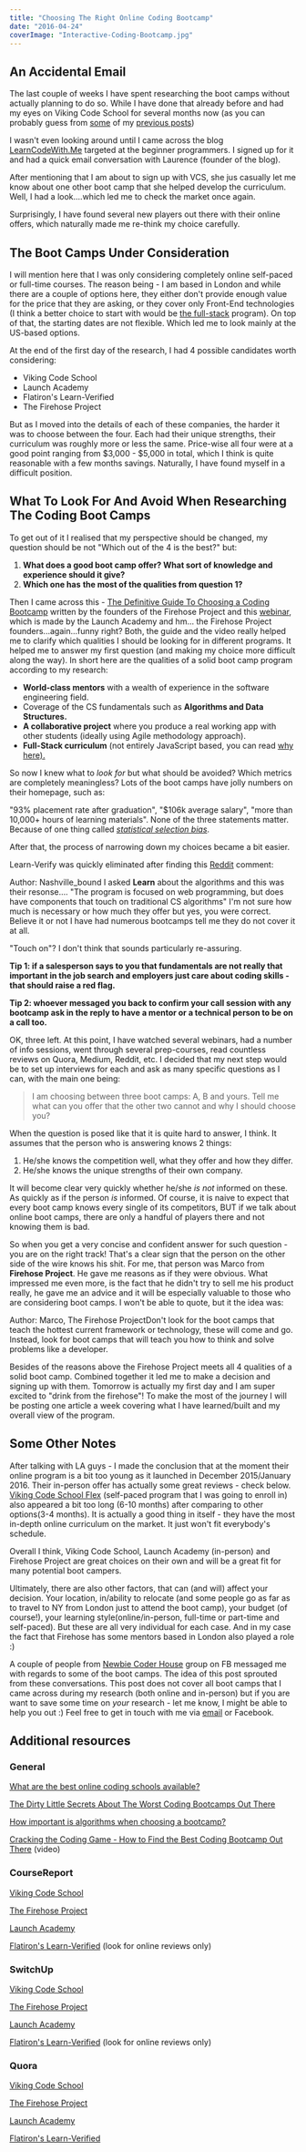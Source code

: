 ```yaml
---
title: "Choosing The Right Online Coding Bootcamp"
date: "2016-04-24"
coverImage: "Interactive-Coding-Bootcamp.jpg"
---
```


## An Accidental Email

The last couple of weeks I have spent researching the boot camps without actually planning to do so. While I have done that already before and had my eyes on Viking Code School for several months now (as you can probably guess from [some](http://localhost/vcs-prep-work-tearing-and-mocking-up-facebook-ux-and-design-part-1/) of my [previous posts](http://localhost/vcs-prep-work-tearing-and-mocking-up-facebook-ux-and-design-part-2/))

I wasn't even looking around until I came across the blog [LearnCodeWith.Me](http://learntocodewith.me/) targeted at the beginner programmers. I signed up for it and had a quick email conversation with Laurence (founder of the blog).

After mentioning that I am about to sign up with VCS, she jus casually let me know about one other boot camp that she helped develop the curriculum. Well, I had a look....which led me to check the market once again.

Surprisingly, I have found several new players out there with their online offers, which naturally made me re-think my choice carefully.

## The Boot Camps Under Consideration

I will mention here that I was only considering completely online self-paced or full-time courses. The reason being - I am based in London and while there are a couple of options here, they either don't provide enough value for the price that they are asking, or they cover only Front-End technologies (I think a better choice to start with would be [the full-stack](https://www.quora.com/What-does-the-term-full-stack-programmer-mean) program). On top of that, the starting dates are not flexible. Which led me to look mainly at the US-based options.

At the end of the first day of the research, I had 4 possible candidates worth considering:

- Viking Code School
- Launch Academy
- Flatiron's Learn-Verified
- The Firehose Project

But as I moved into the details of each of these companies, the harder it was to choose between the four. Each had their unique strengths, their curriculum was roughly more or less the same. Price-wise all four were at a good point ranging from $3,000 - $5,000 in total, which I think is quite reasonable with a few months savings. Naturally, I have found myself in a difficult position.

## What To Look For And Avoid When Researching The Coding Boot Camps

To get out of it I realised that my perspective should be changed, my question should be not "Which out of the 4 is the best?" but:

1. **What does a good boot camp offer? What sort of knowledge and experience should it give?**
2. **Which one has** **the most of the qualities from question 1?**

Then I came across this - [The Definitive Guide To Choosing a Coding Bootcamp](https://www.thefirehoseproject.com/definitive-guide) written by the founders of the Firehose Project and this [webinar](https://www.youtube.com/watch?v=zyOmcPz_5uw), which is made by the Launch Academy and hm... the Firehose Project founders...again...funny right? Both, the guide and the video really helped me to clarify which qualities I should be looking for in different programs. It helped me to answer my first question (and making my choice more difficult along the way). In short here are the qualities of a solid boot camp program according to my research:

- **World-class mentors** with a wealth of experience in the software engineering field.
- Coverage of the CS fundamentals such as **Algorithms and Data Structures.**
- **A collaborative project** where you produce a real working app with other students (ideally using Agile methodology approach).
- **Full-Stack curriculum** (not entirely JavaScript based, you can read [why here).](http://blog.thefirehoseproject.com/posts/why-im-angry-at-people-who-only-learn-javascript/)

So now I knew what to _look for_ but what should be avoided? Which metrics are completely meaningless? Lots of the boot camps have jolly numbers on their homepage, such as:

"93% placement rate after graduation", "$106k average salary", "more than 10,000+ hours of learning materials". None of the three statements matter. Because of one thing called [_statistical selection bias_](https://medium.com/@kenmazaika/the-dirty-little-secrets-about-the-worst-coding-bootcamps-out-there-a894fea33efe#.zb1lsvscv).

After that, the process of narrowing down my choices became a bit easier.

Learn-Verify was quickly eliminated after finding this [Reddit](https://www.reddit.com/r/learnprogramming/comments/3pnj9i/how_important_is_algorithms_when_choosing_a/) comment:

Author: Nashville_bound I asked **Learn** about the algorithms and this was their resonse.... "The program is focused on web programming, but does have components that touch on traditional CS algorithms" I'm not sure how much is necessary or how much they offer but yes, you were correct. Believe it or not I have had numerous bootcamps tell me they do not cover it at all.

"Touch on"? I don't think that sounds particularly re-assuring.

**Tip 1: if a salesperson says to you that fundamentals are not really that important in the job search and employers just care about coding skills - that should raise a red flag.**

**Tip 2: whoever messaged you back to confirm your call session with any bootcamp ask in the reply to have a mentor or a technical person to be on a call too.**

OK, three left. At this point, I have watched several webinars, had a number of info sessions, went through several prep-courses, read countless reviews on Quora, Medium, Reddit, etc. I decided that my next step would be to set up interviews for each and ask as many specific questions as I can, with the main one being:

>I am choosing between three boot camps: A, B and yours. Tell me what can you offer that the other two cannot and why I should choose you?

When the question is posed like that it is quite hard to answer, I think. It assumes that the person who is answering knows 2 things:

1. He/she knows the competition well, what they offer and how they differ.
2. He/she knows the unique strengths of their own company.

It will become clear very quickly whether he/she _is not_ informed on these. As quickly as if the person _is_ informed. Of course, it is naive to expect that every boot camp knows every single of its competitors, BUT if we talk about online boot camps, there are only a handful of players there and not knowing them is bad.

So when you get a very concise and confident answer for such question - you are on the right track! That's a clear sign that the person on the other side of the wire knows his shit. For me, that person was Marco from **Firehose Project**. He gave me reasons as if they were obvious. What impressed me even more, is the fact that he didn't try to sell me his product really, he gave me an advice and it will be especially valuable to those who are considering boot camps. I won't be able to quote, but it the idea was:

Author: Marco, The Firehose ProjectDon't look for the boot camps that teach the hottest current framework or technology, these will come and go. Instead, look for boot camps that will teach you how to think and solve problems like a developer.

Besides of the reasons above the Firehose Project meets all 4 qualities of a solid boot camp. Combined together it led me to make a decision and signing up with them. Tomorrow is actually my first day and I am super excited to "drink from the firehose"! To make the most of the journey I will be posting one article a week covering what I have learned/built and my overall view of the program.

## Some Other Notes

After talking with LA guys - I made the conclusion that at the moment their online program is a bit too young as it launched in December 2015/January 2016. Their in-person offer has actually some great reviews - check below. [Viking Code School Flex](https://www.youtube.com/watch?v=DmuBaQrGjn0) (self-paced program that I was going to enroll in) also appeared a bit too long (6-10 months) after comparing to other options(3-4 months). It is actually a good thing in itself - they have the most in-depth online curriculum on the market. It just won't fit everybody's schedule.

Overall I think, Viking Code School, Launch Academy (in-person) and Firehose Project are great choices on their own and will be a great fit for many potential boot campers.

Ultimately, there are also other factors, that can (and will) affect your decision. Your location, in/ability to relocate (and some people go as far as to travel to NY from London just to attend the boot camp), your budget (of course!), your learning style(online/in-person, full-time or part-time and self-paced). But these are all very individual for each case. And in my case the fact that Firehose has some mentors based in London also played a role :)

A couple of people from [Newbie Coder House](https://www.facebook.com/groups/1594816820775537/) group on FB messaged me with regards to some of the boot camps. The idea of this post sprouted from these conversations. This post does not cover all boot camps that I came across during my research (both online and in-person) but if you are want to save some time on _your_ research - let me know, I might be able to help you out :) Feel free to get in touch with me via [email](mailto:aleksgbko@gmail.com) or Facebook.

## Additional resources

### General

[What are the best online coding schools available?](https://www.quora.com/What-are-the-best-online-coding-schools-available)

[The Dirty Little Secrets About The Worst Coding Bootcamps Out There](https://medium.com/@kenmazaika/the-dirty-little-secrets-about-the-worst-coding-bootcamps-out-there-a894fea33efe#.5tzf76n8j)

[How important is algorithms when choosing a bootcamp?](https://www.reddit.com/r/learnprogramming/comments/3pnj9i/how_important_is_algorithms_when_choosing_a/)

[Cracking the Coding Game - How to Find the Best Coding Bootcamp Out There](https://www.youtube.com/watch?v=zyOmcPz_5uw) (video)

### CourseReport

[Viking Code School](https://www.coursereport.com/schools/viking-code-school)

[The Firehose Project](https://www.coursereport.com/schools/the-firehose-project)

[Launch Academy](https://www.coursereport.com/schools/launch-academy)

[Flatiron's Learn-Verified](https://www.coursereport.com/schools/flatiron-school) (look for online reviews only)

### SwitchUp

[Viking Code School](https://www.coursereport.com/schools/viking-code-school)

[The Firehose Project](https://www.switchup.org/bootcamps/the-firehose-project)

[Launch Academy](https://www.switchup.org/bootcamps/launch-academy)

[Flatiron's Learn-Verified](https://www.switchup.org/bootcamps/the-flatiron-school) (look for online reviews only)

### Quora

[Viking Code School](https://www.quora.com/topic/Viking-Code-School)

[The Firehose Project](https://www.quora.com/topic/The-Firehose-Project-1)

[Launch Academy](https://www.quora.com/topic/Launch-Academy)

[Flatiron's Learn-Verified](https://www.quora.com/topic/Learn-Verified)
